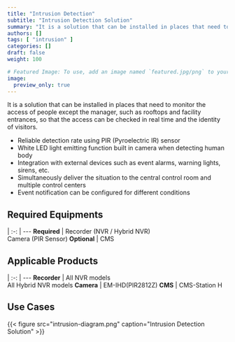 ```yaml
---
title: "Intrusion Detection"
subtitle: "Intrusion Detection Solution"
summary: "It is a solution that can be installed in places that need to monitor the access of people except the manager, such as rooftops and facility entrances, so that the access can be checked in real time and the identity of visitors."
authors: []
tags: [ "intrusion" ]
categories: []
draft: false
weight: 100

# Featured Image: To use, add an image named `featured.jpg/png` to your page's folder.
image:
  preview_only: true
---
```


It is a solution that can be installed in places that need to monitor the access of people except the manager, such as rooftops and facility entrances, so that the access can be checked in real time and the identity of visitors.

- Reliable detection rate using PIR (Pyroelectric IR) sensor
- White LED light emitting function built in camera when detecting human body
- Integration with external devices such as event alarms, warning lights, sirens, etc.
- Simultaneously deliver the situation to the central control room and multiple control centers
- Event notification can be configured for different conditions

<div class="container">
<div class="row">
<div class="col-12 col-sm-6 pl-0">

## Required Equipments

|
:-: | ---
**Required** | Recorder (NVR / Hybrid NVR)<br>Camera (PIR Sensor)
**Optional** | CMS

</div>
<div class="col-12 col-sm-6 pl-0">

## Applicable Products

|
:-: | ---
**Recorder** | All NVR models<br>All Hybrid NVR models
**Camera** | EM-IHD(PIR2812Z)
**CMS** | CMS-Station H

</div>
</div>
</div>

## Use Cases

{{< figure src="intrusion-diagram.png" caption="Intrusion Detection Solution" >}}
